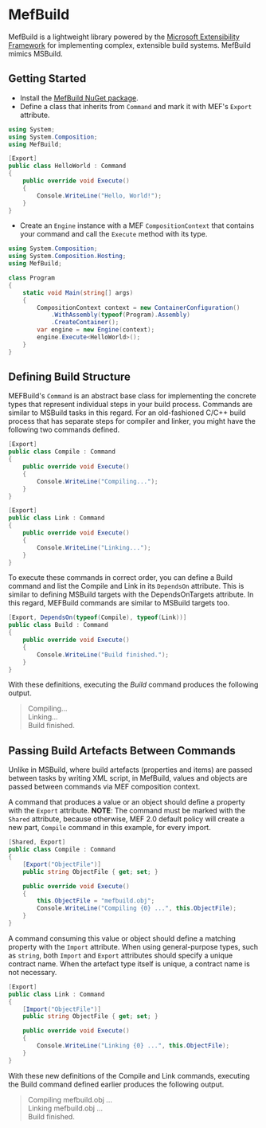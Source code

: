 MefBuild
========

MefBuild is a lightweight library powered by the [Microsoft Extensibility Framework](http://mef.codeplex.com/)
for implementing complex, extensible build systems. MefBuild mimics MSBuild.

Getting Started
---------------

* Install the [MefBuild NuGet package](https://www.nuget.org/packages/MefBuild).
* Define a class that inherits from `Command` and mark it with MEF's `Export` attribute.

```C#
using System;
using System.Composition;
using MefBuild;

[Export]
public class HelloWorld : Command
{
    public override void Execute()
    {
        Console.WriteLine("Hello, World!");
    }
}
```

* Create an `Engine` instance with a MEF `CompositionContext` that contains your command and call the `Execute` method with its type.

```C#
using System.Composition;
using System.Composition.Hosting;
using MefBuild;

class Program
{
    static void Main(string[] args)
    {
        CompositionContext context = new ContainerConfiguration()
            .WithAssembly(typeof(Program).Assembly)
            .CreateContainer();
        var engine = new Engine(context);
        engine.Execute<HelloWorld>();
    }
}
``` 

Defining Build Structure
------------------------

MEFBuild's `Command` is an abstract base class for implementing the concrete types that represent 
individual steps in your build process. Commands are similar to MSBuild tasks in this regard. For an 
old-fashioned C/C++ build process that has separate steps for compiler and linker, you might have the 
following two commands defined.


```C#
[Export]
public class Compile : Command
{
    public override void Execute()
    {
        Console.WriteLine("Compiling...");
    }
}

[Export]
public class Link : Command
{
    public override void Execute()
    {
        Console.WriteLine("Linking...");
    }
}
```

To execute these commands in correct order, you can define a Build command and list the Compile and 
Link in its `DependsOn` attribute. This is similar to defining MSBuild targets with the DependsOnTargets 
attribute. In this regard, MEFBuild commands are similar to MSBuild targets too.

```C#
[Export, DependsOn(typeof(Compile), typeof(Link))]
public class Build : Command
{
    public override void Execute()
    {
        Console.WriteLine("Build finished.");
    }
}
```

With these definitions, executing the *Build* command produces the following output.

> Compiling...  
> Linking...  
> Build finished.  

Passing Build Artefacts Between Commands
----------------------------------------

Unlike in MSBuild, where build artefacts (properties and items) are passed between tasks by writing 
XML script, in MefBuild, values and objects are passed between commands via MEF composition context.

A command that produces a value or an object should define a property with the `Export` attribute. 
**NOTE**: The command must be marked with the `Shared` attribute, because otherwise, MEF 2.0 default 
policy will create a new part, `Compile` command in this example, for every import.

```C#
[Shared, Export]
public class Compile : Command
{
    [Export("ObjectFile")]
    public string ObjectFile { get; set; }

    public override void Execute()
    {
        this.ObjectFile = "mefbuild.obj";
        Console.WriteLine("Compiling {0} ...", this.ObjectFile);
    }
}
```

A command consuming this value or object should define a matching property with the `Import` attribute. 
When using general-purpose types, such as `string`, both `Import` and `Export` attributes should specify a 
unique contract name. When the artefact type itself is unique, a contract name is not necessary.

```C#
[Export]
public class Link : Command
{
    [Import("ObjectFile")]
    public string ObjectFile { get; set; }

    public override void Execute()
    {
        Console.WriteLine("Linking {0} ...", this.ObjectFile);
    }
}
```

With these new definitions of the Compile and Link commands, executing the Build command defined earlier 
produces the following output. 

> Compiling mefbuild.obj ...  
> Linking mefbuild.obj ...  
> Build finished.  
